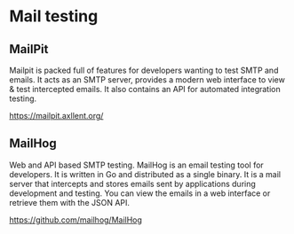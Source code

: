 # Mail testing

## MailPit

Mailpit is packed full of features for developers wanting to test SMTP and emails. It acts as an SMTP server,
provides a modern web interface to view & test intercepted emails. It also contains an API for
automated integration testing.

https://mailpit.axllent.org/

## MailHog

Web and API based SMTP testing. MailHog is an email testing tool for developers. It is written in Go and
distributed as a single binary. It is a mail server that intercepts and stores emails sent by applications
during development and testing. You can view the emails in a web interface or retrieve them with the JSON API.

https://github.com/mailhog/MailHog
